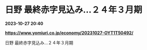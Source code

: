 # 日野 最終赤字見込み…２４年３月期

**2023-10-27 20:40**

**https://www.yomiuri.co.jp/economy/20231027-OYT1T50492/**

日野 最終赤字見込み…２４年３月期